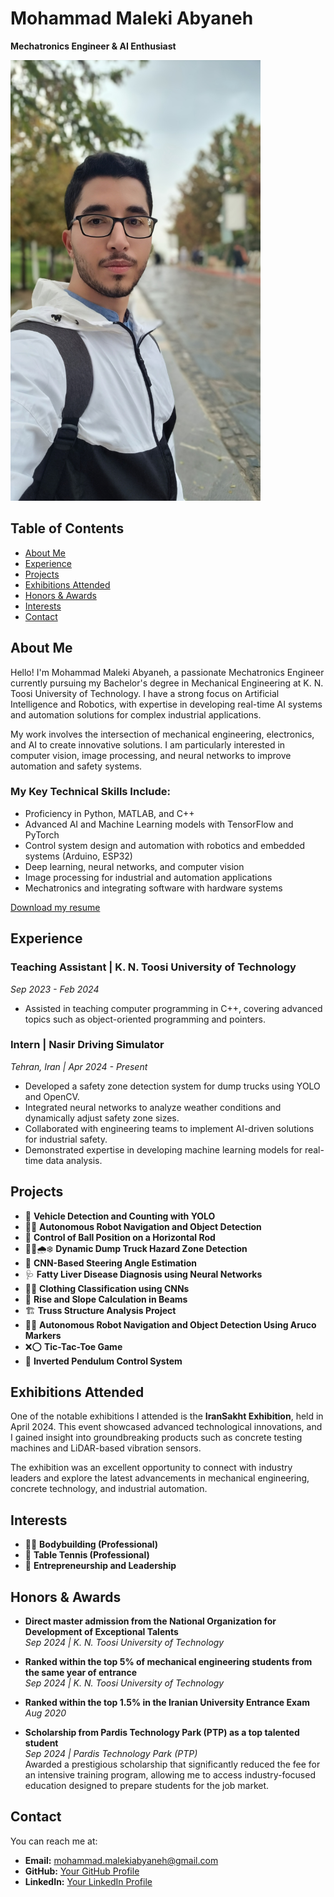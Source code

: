 # Mohammad Maleki Abyaneh
**Mechatronics Engineer & AI Enthusiast**

<img src="https://github.com/Abyaneh/MohammadMaleki/blob/main/photos/Personal_photo1.jpg" alt="Personal_Picture" width="400"/>

## Table of Contents
- [About Me](#about-me)
- [Experience](#experience)
- [Projects](#projects)
- [Exhibitions Attended](#exhibitions-attended)
- [Honors & Awards](#honors--awards)
- [Interests](#interests)
- [Contact](#contact)

## About Me
Hello! I'm Mohammad Maleki Abyaneh, a passionate Mechatronics Engineer currently pursuing my Bachelor's degree in Mechanical Engineering at K. N. Toosi University of Technology. I have a strong focus on Artificial Intelligence and Robotics, with expertise in developing real-time AI systems and automation solutions for complex industrial applications.

My work involves the intersection of mechanical engineering, electronics, and AI to create innovative solutions. I am particularly interested in computer vision, image processing, and neural networks to improve automation and safety systems.

### My Key Technical Skills Include:
- Proficiency in Python, MATLAB, and C++
- Advanced AI and Machine Learning models with TensorFlow and PyTorch
- Control system design and automation with robotics and embedded systems (Arduino, ESP32)
- Deep learning, neural networks, and computer vision
- Image processing for industrial and automation applications
- Mechatronics and integrating software with hardware systems

[Download my resume](link_to_your_resume) <!-- Replace with the actual link to your resume -->

## Experience
### Teaching Assistant | K. N. Toosi University of Technology
*Sep 2023 - Feb 2024*
- Assisted in teaching computer programming in C++, covering advanced topics such as object-oriented programming and pointers.

### Intern | Nasir Driving Simulator
*Tehran, Iran | Apr 2024 - Present*
- Developed a safety zone detection system for dump trucks using YOLO and OpenCV.
- Integrated neural networks to analyze weather conditions and dynamically adjust safety zone sizes.
- Collaborated with engineering teams to implement AI-driven solutions for industrial safety.
- Demonstrated expertise in developing machine learning models for real-time data analysis.

## Projects
- 🚗 **Vehicle Detection and Counting with YOLO**
- 🤖🍌 **Autonomous Robot Navigation and Object Detection**
- 🎱 **Control of Ball Position on a Horizontal Rod**
- 🚜🔴🌧❄ **Dynamic Dump Truck Hazard Zone Detection**
- 🚗 **CNN-Based Steering Angle Estimation**
- 🩺 **Fatty Liver Disease Diagnosis using Neural Networks**
- 👗👖 **Clothing Classification using CNNs**
- 📐 **Rise and Slope Calculation in Beams**
- 🏗 **Truss Structure Analysis Project**
- 🤖🏨 **Autonomous Robot Navigation and Object Detection Using Aruco Markers**
- ❌⭕ **Tic-Tac-Toe Game**
- 🎯 **Inverted Pendulum Control System**

## Exhibitions Attended
One of the notable exhibitions I attended is the **IranSakht Exhibition**, held in April 2024. This event showcased advanced technological innovations, and I gained insight into groundbreaking products such as concrete testing machines and LiDAR-based vibration sensors.

The exhibition was an excellent opportunity to connect with industry leaders and explore the latest advancements in mechanical engineering, concrete technology, and industrial automation.

## Interests
- 🏋️‍♂️ **Bodybuilding (Professional)**
- 🏓 **Table Tennis (Professional)**
- 🚀 **Entrepreneurship and Leadership**

## Honors & Awards
- **Direct master admission from the National Organization for Development of Exceptional Talents**  
  *Sep 2024 | K. N. Toosi University of Technology*

- **Ranked within the top 5% of mechanical engineering students from the same year of entrance**  
  *Sep 2024 | K. N. Toosi University of Technology*

- **Ranked within the top 1.5% in the Iranian University Entrance Exam**  
  *Aug 2020*

- **Scholarship from Pardis Technology Park (PTP) as a top talented student**  
  *Sep 2024 | Pardis Technology Park (PTP)*  
  Awarded a prestigious scholarship that significantly reduced the fee for an intensive training program, allowing me to access industry-focused education designed to prepare students for the job market.

## Contact
You can reach me at:
- **Email:** [mohammad.malekiabyaneh@gmail.com](mailto:mohammad.malekiabyaneh@gmail.com)
- **GitHub:** [Your GitHub Profile](https://github.com/Abyaneh) <!-- Replace with your GitHub profile link -->
- **LinkedIn:** [Your LinkedIn Profile](https://www.linkedin.com/in/your-profile) <!-- Replace with your LinkedIn profile link -->
